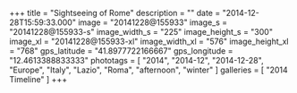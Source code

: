 +++
title = "Sightseeing of Rome"
description = ""
date = "2014-12-28T15:59:33.000"
image = "20141228@155933"
image_s = "20141228@155933-s"
image_width_s = "225"
image_height_s = "300"
image_xl = "20141228@155933-xl"
image_width_xl = "576"
image_height_xl = "768"
gps_latitude = "41.8977722166667"
gps_longitude = "12.4613388833333"
phototags = [ "2014", "2014-12", "2014-12-28", "Europe", "Italy", "Lazio", "Roma", "afternoon", "winter" ]
galleries = [ "2014 Timeline" ]
+++

